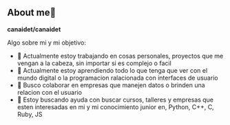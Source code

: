 ## About me👋

**canaidet/canaidet** 

Algo sobre mi y mi objetivo:

- 🔭 Actualmente estoy trabajando en cosas personales, proyectos que me vengan a la cabeza, sin importar si es complejo o facil
- 🌱 Actualmente estoy aprendiendo todo lo que tenga que ver con el mundo digital o la programacion ralacionada con interfaces de usuario 
- 👯  Busco colaborar en empresas que manejen datos o brinden una relacion con el usuario
- 🤔 Estoy buscando ayuda con buscar cursos, talleres y empresas que esten interesadas en mi y mi conocimiento junior en, Python, C++, C, Ruby, JS
